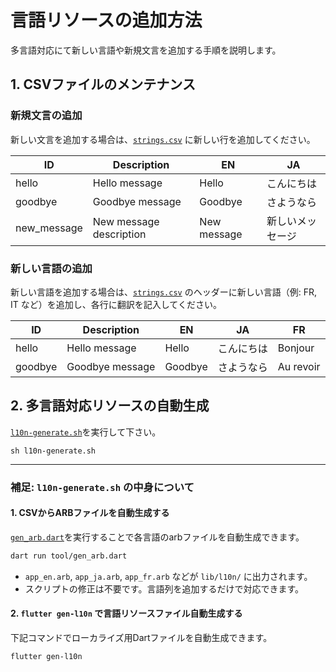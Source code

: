 # 言語リソースの追加方法

多言語対応にて新しい言語や新規文言を追加する手順を説明します。

## 1. CSVファイルのメンテナンス

### 新規文言の追加

新しい文言を追加する場合は、[`strings.csv`](../lib/l10n/strings.csv) に新しい行を追加してください。

| ID | Description | EN | JA |
| - | - | - | - |
| hello | Hello message | Hello | こんにちは |
| goodbye | Goodbye message | Goodbye | さようなら |
| new_message | New message description | New message | 新しいメッセージ |

### 新しい言語の追加

新しい言語を追加する場合は、[`strings.csv`](../lib/l10n/strings.csv) のヘッダーに新しい言語（例: FR, IT など）を追加し、各行に翻訳を記入してください。

| ID | Description | EN | JA　| FR　|
| -| -| -| - | - |
| hello | Hello message | Hello | こんにちは | Bonjour |
| goodbye | Goodbye message | Goodbye | さようなら | Au revoir |

## 2. 多言語対応リソースの自動生成

[`l10n-generate.sh`](../tool/l10n_generate.sh)を実行して下さい。

```shell
sh l10n-generate.sh
```

---

### 補足: `l10n-generate.sh` の中身について

#### 1. CSVからARBファイルを自動生成する

[`gen_arb.dart`](../tool/gen_arb.dart)を実行することで各言語のarbファイルを自動生成できます。

```sh
dart run tool/gen_arb.dart
```

- `app_en.arb`, `app_ja.arb`, `app_fr.arb` などが `lib/l10n/` に出力されます。
- スクリプトの修正は不要です。言語列を追加するだけで対応できます。

#### 2. `flutter gen-l10n` で言語リソースファイル自動生成する

下記コマンドでローカライズ用Dartファイルを自動生成できます。

```terminal
flutter gen-l10n
```
